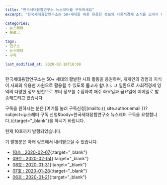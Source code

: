 ```yaml
---
title: "한국세대융합연구소 뉴스레터를 구독하세요"
excerpt: "한국세대융합연구소는 50+세대를 위한 유용한 정보와 사회적경제 소식을 모아서 뉴스레터로 발행합니다."

categories:
- 뉴스레터
- 블로그

tags:
- 연구소
- 뉴스레터
- 구독

last_modified_at: 2020-02-10T18:00
---
```


한국세대융합연구소는 50+ 세대의 활발한 사회 활동을 응원하며, 개개인의 경험과 지식이 사회의 유용한 자원으로 활용될 수 있도록 돕고자 합니다. 그 일환으로 사회적경제 영역의 다양한 정보 원천으로 부터 정보를 수집하여 매주 화요일과 금요일에 이메일로 발송해드리고 있습니다.

구독을 원하시는 분은 [여기를 눌러 구독신청](mailto:{{ site.author.email }}?subject=뉴스레터 구독 신청&body=한국세대융합연구소 뉴스레터 구독을 요청합니다.){:target="_blank"}을 하시기 바랍니다.

현재 10호까지 발행되었습니다.

기 발행분은 아래 링크에서 내려받으실 수 있습니다.
 * [10호 : 2020-02-07](https://drive.google.com/uc?id=1fYEfJwdKamhR-GtbWF9CcOx-rdE6vkPH){:target="_blank"}
 * [09호 : 2020-02-04](https://drive.google.com/uc?id=1C3P3A95QrdbZH23N_RdCbgi5HNIYNLBm){:target="_blank"}
 * [08호 : 2020-01-31](https://drive.google.com/uc?id=1WbXoqW9jTg2T4jWUHepmPIHrVimkKxj-){:target="_blank"}
 * [07호 : 2020-01-28](https://drive.google.com/uc?id=1UMfh1IaqibIwuaFrs7UHPCNbR2hTTkrC){:target="_blank"}
 * [06호 : 2020-01-21](https://drive.google.com/uc?id=1J69DDw_bJ80K-GrClVtp9Uwt0P7Sk1eK){:target="_blank"}